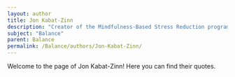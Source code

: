 ```yaml
---
layout: author
title: Jon Kabat-Zinn
description: "Creator of the Mindfulness-Based Stress Reduction program, Kabat-Zinn advocates for mindfulness to create balance and reduce stress."
subject: "Balance"
parent: Balance
permalink: /Balance/authors/Jon-Kabat-Zinn/
---
```


Welcome to the page of Jon Kabat-Zinn! Here you can find their quotes.
